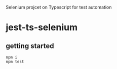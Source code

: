 Selenium projcet on Typescript for test automation


# jest-ts-selenium

## getting started

```
npm i
npm test
```
